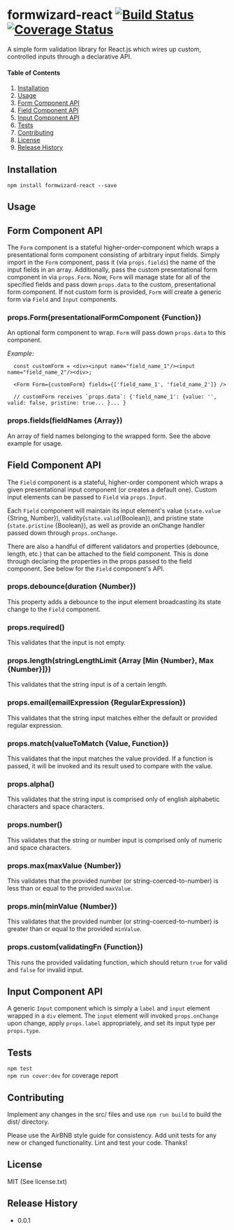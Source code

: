 formwizard-react [![Build Status](https://travis-ci.org/clocasto/formwizard-react.svg?branch=master)](https://travis-ci.org/clocasto/formwizard-react) [![Coverage Status](https://coveralls.io/repos/github/clocasto/formwizard-react/badge.svg?branch=master&version=0_0_1)](https://coveralls.io/github/clocasto/formwizard-react?branch=master&version=0_0_1)
=========

A simple form validation library for React.js which wires up custom, controlled inputs through a declarative API.  

#### Table of Contents  
  1. [Installation](#installation)
  2. [Usage](#usage)
  3. [Form Component API](#form-component)
  4. [Field Component API](#field-component)
  5. [Input Component API](#input-component)
  6. [Tests](#tests)
  7. [Contributing](#contributing)
  8. [License](#license)
  9. [Release History](#release-history)
  
## <a href="installation"></a>Installation

  ```
  npm install formwizard-react --save  
  ```  

## <a href="usage"></a>Usage

  

## <a href="form-component"></a>Form Component API

The `Form` component is a stateful higher-order-component which wraps a presentational form component consisting of arbitrary input fields. Simply import in the `Form` component, pass it (via `props.fields`) the name of the input fields in an array. Additionally, pass the custom presentational form component in via `props.Form`. Now, `Form` will manage state for all of the specified fields and pass down `props.data` to the custom, presentational form component. If not custom form is provided, `Form` will create a generic form via `Field` and `Input` components. 

### props.Form(presentationalFormComponent {Function})  

An optional form component to wrap. `Form` will pass down `props.data` to this component.  

*Example:*  
```  
  const customForm = <div><input name="field_name_1"/><input name="field_name_2"/><div>;

  <Form Form={customForm} fields={['field_name_1', 'field_name_2']} /> 

  // customForm receives `props.data`: {'field_name_1': {value: '', valid: false, pristine: true... }... }  
```  

### props.fields(fieldNames {Array})  

An array of field names belonging to the wrapped form. See the above example for usage.  

## <a href="field-component"></a>Field Component API

The `Field` component is a stateful, higher-order component which wraps a given presentational input component (or creates a default one). Custom input elements can be passed to `Field` via `props.Input`. 

Each `Field` component will maintain its input element's value (`state.value` {String, Number}), validity(`state.valid`{Boolean}), and pristine state (`state.pristine` {Boolean}), as well as provide an onChange handler passed down through `props.onChange`.

There are also a handful of different validators and properties (debounce, length, etc.) that can be attached to the field component. This is done through declaring the properties in the props passed to the field component. See below for the `Field` component's API.  

### props.debounce(duration {Number})  
  This property adds a debounce to the input element broadcasting its state change to the `Field` component.  

### props.required()  
  This validates that the input is not empty.  

### props.length(stringLengthLimit {Array [Min {Number}, Max {Number}]})  
  This validates that the string input is of a certain length.  

### props.email(emailExpression {RegularExpression})  
  This validates that the string input matches either the default or provided regular expression.  

### props.match(valueToMatch {Value, Function})  
  This validates that the input matches the value provided. If a function is passed, it will be invoked and its result used to compare with the value.  

### props.alpha()  
  This validates that the string input is comprised only of english alphabetic characters and space characters.  

### props.number()  
  This validates that the string or number input is comprised only of numeric and space characters.  

### props.max(maxValue {Number})  
  This validates that the provided number (or string-coerced-to-number) is less than or equal to the provided `maxValue`.  

### props.min(minValue {Number})  
  This validates that the provided number (or string-coerced-to-number) is greater than or equal to the provided `minValue`.  

### props.custom(validatingFn {Function})  
  This runs the provided validating function, which should return `true` for valid and `false` for invalid input.  

## <a href="input-component"></a>Input Component API

A generic `Input` component which is simply a `label` and `input` element wrapped in a `div` element. The `input` element will invoked `props.onChange` upon change, apply `props.label` appropriately, and set its input type per `props.type`.  

## <a href="tests"></a>Tests

  `npm test`  
  `npm run cover:dev` for coverage report  

## <a href="contributing"></a>Contributing

Implement any changes in the src/ files and use `npm run build` to build the dist/ directory.  
  
Please use the AirBNB style guide for consistency. Add unit tests for any new or changed functionality. Lint and test your code. Thanks!  

## <a href="license"></a>License  

MIT (See license.txt)  

## <a href="release-history"></a>Release History

* 0.0.1